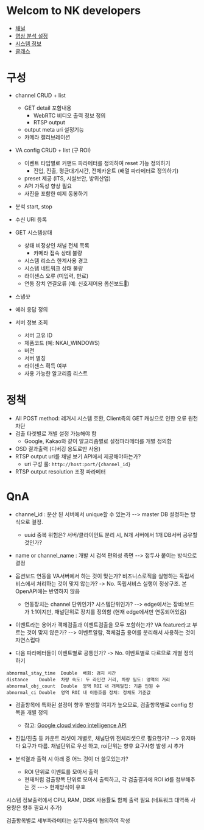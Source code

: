# Welcom to NK developers

<!-- * [Introduction](README.md) -->
* [채널](channels.md)
* [영상 분석 설정](va.md)
* [시스템 정보](systeminfo.md)
* [클래스](classes.md)


# 구성

* channel CRUD + list
  - GET detail 포함내용
      - WebRTC 비디오 출력 정보 정의
      - RTSP output
  - output meta uri 설정기능
  - 카메라 캘리브레이션
* VA config CRUD + list (구 ROI)
   - 이벤트 타입별로 커맨드 파라메터를 정의하여 reset 기능 정의하기
      - 진입, 진출, 평균대기시간, 전체카운트 (배열 파라메터로 정의하기)
   - preset 제공 (ITS, 시설보안, 방위산업)
   - API 가독성 향상 필요
   - 사진을 포함한 예제 동봉하기
* 분석 start, stop
* 수신 URI 등록
* GET 시스템상태
  - 상태 비정상인 채널 전체 목록
    - 카메라 접속 상태 불량
  - 시스템 리소스 한계사용 경고
  - 시스템 네트워크 상태 불량
  - 라이센스 오류 (미입력, 만료)
  - 연동 장치 연결오류 (예: 신호제어용 옵션보드)
* 스냅샷

* 에러 응답 정의

* 서버 정보 조회
  - 서버 고유 ID
  - 제품코드 (예: NKAI_WINDOWS)
  - 버전
  - 서버 별칭
  - 라이센스 획득 여부
  - 사용 가능한 알고리즘 리스트


# 정책
* All POST method: 레거시 시스템 호환, Client측의 GET 캐싱으로 인한 오류 원천차단
* 검출 타겟별로 개별 설정 가능해야 함
  - Google, Kakao와 같이 알고리즘별로 설정파라메터를 개별 정의함
* OSD 결과출력 (디버깅 용도로만 사용)
* RTSP output uri를 채널 보기 API에서 제공해야하는가?
  - uri 구성 룰: `http://host:port/{channel_id}`
* RTSP output resolution 조정 파라메터


# QnA
- channel_id : 분산 된 서버에서 unique할 수 있는가 --> master DB 설정하는 방식으로 결정.
  - uuid 중복 위험은? 서버/클라이언트 분리 시, N개 서버에서 1개 DB서버 공유할 것인가?
- name or channel_name : 개발 시 검색 편의성 측면 --> 접두사 붙이는 방식으로 결정
- 옵션보드 연동을 VA서버에서 하는 것이 맞는가? 비즈니스로직을 실행하는 독립서비스에서 처리하는 것이 맞지 않는가? -> No. 독립서비스 실행이 정상구조. 본 OpenAPI에는 반영하지 않음
  - 연동장치는 channel 단위인가? 시스템단위인가? --> edge에서는 장비:보드가 1:1이지만, 채널단위로 장치를 정의함 (현재 edge에서만 연동되어있음)

- 이벤트라는 용어가 객체검출과 이벤트검출을 모두 포함하는가? VA feature라고 부르는 것이 맞지 않은가?
  --> 이벤트알람, 객체검출 용어를 분리해서 사용하는 것이 자연스럽다


- 다음 파라메터들이 이벤트별로 공통인가?
  -> No. 이벤트별로 다르므로 개별 정의하기
```
abnormal_stay_time	Double	배회: 검지 시간
distance	Double	차량 속도: 두 라인간 거리, 차량 밀도: 영역의 거리
abnormal_obj_count	Double	영역 ROI 내 개체밀집: 기준 인원 수
abnormal_ci	Double	영역 ROI 내 이동흐름 정체: 정체도 기준값
```
  - 검출항목에 특화된 설정이 향후 발생할 여지가 높으므로, 검출항목별로 config 항목을 개별 정의
     - 참고: [Google cloud video intelligence API](https://cloud.google.com/video-intelligence/docs/reference/rest/v1p3beta1/videos/annotate#videocontext)

- 진입/진출 등 카운트 리셋이 개별로, 채널단위 전체리셋으로 필요한가?
  --> 유저마다 요구가 다름. 채널단위로 우선 하고, roi단위는 향후 요구사항 발생 시 추가
- 분석결과 출력 시 아래 중 어느 것이 더 쓸모있는가?
   - ROI 단위로 이벤트를 모아서 출력
   - 현재처럼 검출항목 단위로 모아서 출력하고, 각 검출결과에 ROI id를 첨부해주는 것
     ---> 현재방식이 유효


시스템 정보출력에서 CPU, RAM, DISK 사용률도 함께 출력 필요 (네트워크 대역폭 사용량은 향후 필요시 추가)


검출항목별로 세부파라메터는 실무자들이 협의하여 작성
